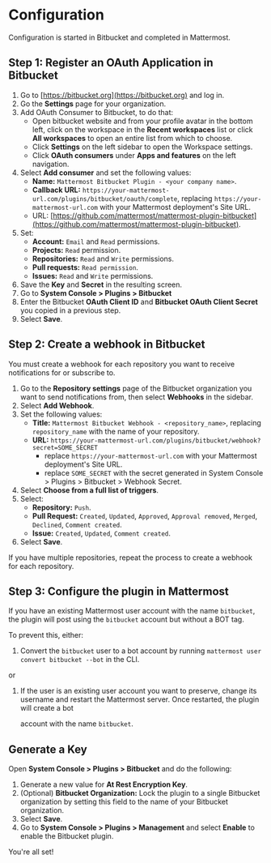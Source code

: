 # Configuration

Configuration is started in Bitbucket and completed in Mattermost.

## Step 1: Register an OAuth Application in Bitbucket

1. Go to [https://bitbucket.org](https://bitbucket.org) and log in.
2. Go the **Settings** page for your organization.
3. Add OAuth Consumer to Bitbucket, to do that: 
   * Open bitbucket website and from your profile avatar in the bottom left, click on the workspace in the **Recent workspaces** list or click **All workspaces** to open an entire list from which to choose.
   * Click **Settings** on the left sidebar to open the Workspace settings.
   * Click **OAuth consumers** under **Apps and features** on the left navigation.
4. Select **Add consumer** and set the following values:
   * **Name:** `Mattermost Bitbucket Plugin - <your company name>`.
   * **Callback URL:** `https://your-mattermost-url.com/plugins/bitbucket/oauth/complete`, replacing `https://your-mattermost-url.com` with your Mattermost deployment's Site URL.
   * URL: [https://github.com/mattermost/mattermost-plugin-bitbucket](https://github.com/mattermost/mattermost-plugin-bitbucket).
5. Set:
   * **Account:** `Email` and `Read` permissions.
   * **Projects:** `Read` permission.
   * **Repositories:** `Read` and `Write` permissions.
   * **Pull requests:** `Read permission`.
   * **Issues:** `Read` and `Write` permissions.
6. Save the **Key** and **Secret** in the resulting screen.
7. Go to **System Console &gt; Plugins &gt; Bitbucket** 
8. Enter the Bitbucket **OAuth Client ID** and **Bitbucket OAuth Client Secret** you copied in a previous step.
9. Select **Save**.

## Step 2: Create a webhook in Bitbucket

You must create a webhook for each repository you want to receive notifications for or subscribe to.

1. Go to the **Repository settings** page of the Bitbucket organization you want to send notifications from, then select **Webhooks** in the sidebar.
2. Select **Add Webhook**.
3. Set the following values:
   * **Title:** `Mattermost Bitbucket Webhook - <repository_name>`, replacing `repository_name` with the name of your repository.
   * **URL:** `https://your-mattermost-url.com/plugins/bitbucket/webhook?secret=SOME_SECRET`
      * replace `https://your-mattermost-url.com` with your Mattermost deployment's Site URL.
      * replace `SOME_SECRET` with the secret generated in System Console > Plugins > Bitbucket > Webhook Secret.
4. Select **Choose from a full list of triggers**.
5. Select:
   * **Repository:** `Push`.
   * **Pull Request:** `Created`, `Updated`, `Approved`, `Approval removed`, `Merged`, `Declined`, `Comment created`.
   * **Issue:** `Created`, `Updated`, `Comment created`.
6. Select **Save**.

If you have multiple repositories, repeat the process to create a webhook for each repository.

## Step 3: Configure the plugin in Mattermost

If you have an existing Mattermost user account with the name `bitbucket`, the plugin will post using the `bitbucket` account but without a BOT tag.

To prevent this, either:

1. Convert the `bitbucket` user to a bot account by running `mattermost user convert bitbucket --bot` in the CLI.

or

1. If the user is an existing user account you want to preserve, change its username and restart the Mattermost server. Once restarted, the plugin will create a bot 

   account with the name `bitbucket`.

## Generate a Key

Open **System Console &gt; Plugins &gt; Bitbucket** and do the following:

1. Generate a new value for **At Rest Encryption Key**.
2. \(Optional\) **Bitbucket Organization:** Lock the plugin to a single Bitbucket organization by setting this field to the name of your Bitbucket organization.
3. Select **Save**.
4. Go to **System Console &gt; Plugins &gt; Management** and select **Enable** to enable the Bitbucket plugin.

You're all set!

